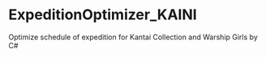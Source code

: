 # ExpeditionOptimizer_KAINI
Optimize schedule of expedition for Kantai Collection and Warship Girls by C#
